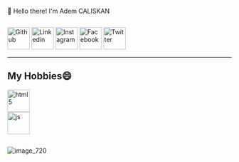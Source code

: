 👋 Hello there! I'm Adem CALISKAN 

<a href="https://git.io/typing-svg"><img src="https://readme-typing-svg.demolab.com?font=Fira+Code&pause=1000&width=435&lines=Welcome+to+my+GITHUB++%F0%9F%91%8B" alt="" /></a>
<div>
<a href="https://github.com/caliskanadem"><img src="https://github.com/caliskanadem/projects.github.io/blob/main/homework/images/github.svg" alt="Github" style="width: 50px; display: inline-block;"></a>
<a href="https://https://www.linkedin.com/in/adem-caliskan-03177710a/"><img src="https://github.com/caliskanadem/projects.github.io/blob/main/homework/images/linkedin.svg" alt="Linkedin" style="width: 50px; display: inline-block;"></a>
<a href="https://www.instagram.com/adm.caliskan/"><img src="https://github.com/caliskanadem/projects.github.io/blob/main/homework/images/instagram.svg" alt="Instagram" style="width: 50px; display: inline-block;"></a>
  <a href="https://www.facebook.com/caliskanadm/"><img src="https://github.com/caliskanadem/projects.github.io/blob/main/homework/images/facebook.svg" alt="Facebook" style="width: 50px; display: inline-block;"></a>
  <a href="https://twitter.com/ad3mcalikan"><img src="https://github.com/caliskanadem/projects.github.io/blob/main/homework/images/twitter.svg" alt="Twitter" style="width: 50px; display: inline-block;"></a>
  
</div>
<hr>
<h2>My Hobbies😄</h3>
<div>
<img src="https://github.com/caliskanadem/projects.github.io/blob/main/homework/images/com-img/html5.svg" alt="html5" style="width: 50px; display: inline-block;">
</div>
<div><img src="https://github.com/caliskanadem/projects.github.io/blob/main/homework/images/com-img/javascript.svg" alt="js" style="width: 50px; display: inline-block;"></div>




<img src="https://user-images.githubusercontent.com/5713670/87202985-820dcb80-c2b6-11ea-9f56-7ec461c497c3.gif" alt="" /></a>
<!--
**caliskanadem/caliskanadem** is a ✨ _special_ ✨ repository because its `README.md` (this file) appears on your GitHub profile.

Here are some ideas to get you started:

- 🔭 I’m currently working on ...
- 🌱 I’m currently learning ...
- 👯 I’m looking to collaborate on ...
- 🤔 I’m looking for help with ...
- 💬 Ask me about ...
- 📫 How to reach me: ...
- 😄 Pronouns: ...
- ⚡ Fun fact: ...
-->

![image_720](https://user-images.githubusercontent.com/119426518/204843432-aa450f2a-a11b-4bb9-b734-7e493d645fe3.png)

<!--
<p><h3><img src="https://raw.githubusercontent.com/innng/innng/master/assets/kyubey.gif" alt="" /></a> LINKS:</h3></p>
-->

